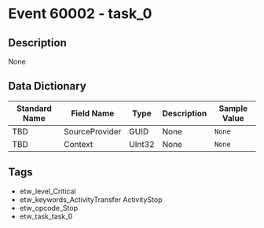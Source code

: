 # Event 60002 - task_0

## Description
None

## Data Dictionary
|Standard Name|Field Name|Type|Description|Sample Value|
|---|---|---|---|---|
|TBD|SourceProvider|GUID|None|`None`|
|TBD|Context|UInt32|None|`None`|

## Tags
* etw_level_Critical
* etw_keywords_ActivityTransfer ActivityStop
* etw_opcode_Stop
* etw_task_task_0